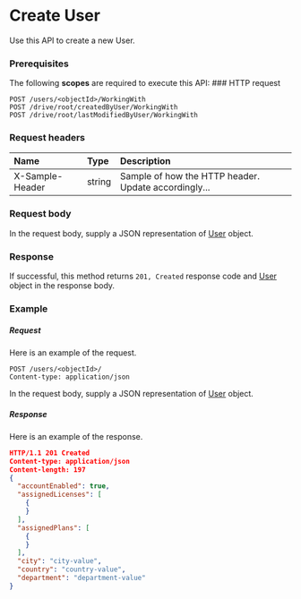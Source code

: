 # Create User

Use this API to create a new User.
### Prerequisites
The following **scopes** are required to execute this API: ### HTTP request
<!-- { "blockType": "ignored" } -->
```http
POST /users/<objectId>/WorkingWith
POST /drive/root/createdByUser/WorkingWith
POST /drive/root/lastModifiedByUser/WorkingWith

```
### Request headers
| Name       | Type | Description|
|:---------------|:--------|:----------|
| X-Sample-Header  | string  | Sample of how the HTTP header. Update accordingly...|

### Request body
In the request body, supply a JSON representation of [User](../resources/user.md) object.


### Response
If successful, this method returns `201, Created` response code and [User](../resources/user.md) object in the response body.

### Example
##### Request
Here is an example of the request.
<!-- {
  "blockType": "request",
  "name": "create_user_from_user"
}-->
```http
POST /users/<objectId>/
Content-type: application/json
```
In the request body, supply a JSON representation of [User](../resources/user.md) object.
##### Response
Here is an example of the response.
<!-- {
  "blockType": "response",
  "truncated": false,
  "@odata.type": "user"
} -->
```json
HTTP/1.1 201 Created
Content-type: application/json
Content-length: 197
{
  "accountEnabled": true,
  "assignedLicenses": [
    {
    }
  ],
  "assignedPlans": [
    {
    }
  ],
  "city": "city-value",
  "country": "country-value",
  "department": "department-value"
}
```

<!-- uuid: 793059a9-b0b5-4742-a8fc-c074b3b65ce0
2015-10-14 23:39:43 UTC -->
<!-- {
  "type": "#page.annotation",
  "description": "Create User",
  "keywords": "",
  "section": "documentation",
  "tocPath": ""
}-->